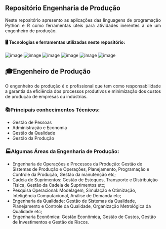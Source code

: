 ## Repositório Engenharia de Produção 
<p align="justify">
Neste repositório apresento as aplicações das linguagens de programação Python e R como ferramentas úteis para atividades inerentes a de um engenheiro de produção.
</p>

#### 🖥️ Tecnologias e ferramentas utilizadas neste repositório:

![image](https://img.shields.io/badge/Jupyter-F37626.svg?&style=for-the-badge&logo=Jupyter&logoColor=white) ![image](https://img.shields.io/badge/Python-FFD43B?style=for-the-badge&logo=python&logoColor=blue) ![image](https://img.shields.io/badge/Pandas-2C2D72?style=for-the-badge&logo=pandas&logoColor=white) ![image](https://img.shields.io/badge/Numpy-777BB4?style=for-the-badge&logo=numpy&logoColor=white) ![image](https://img.shields.io/badge/scikit_learn-F7931E?style=for-the-badge&logo=scikit-learn&logoColor=white) ![image](https://img.shields.io/badge/R-276DC3?style=for-the-badge&logo=r&logoColor=white)

## 🎓Engenheiro de Produção 
<p align="justify">
O engenheiro de produção é o profissional que tem como responsabilidade a garantia da eficiência dos processos produtivos e minimização dos custos de produção de empresas ou indústrias.
</p>

### 📚Principais conhecimentos Técnicos:
- Gestão de Pessoas
- Administração e Economia
- Gestão da Qualidade 
- Gestão da Produção 

### 🏭Algumas Áreas da Engenharia de Produção:

- Engenharia de Operações e Processos da Produção: Gestão de Sistemas de Produção e Operações, Planejamento, Programação e Controle da Produção, Gestão da manutenção etc;
- Cadeia de Suprimentos: Gestão de Estoques, Transporte e Distribuição Física, Gestão da Cadeia de Suprimentos etc;
- Pesquisa Operacional: Modelagem, Simulação e Otimização, Inteligência Computacional, Análise de Demanda etc;
- Engenharia da Qualidade: Gestão de Sistemas da Qualidade, Planejamento e Controle da Qualidade, Organização Metrológica da Qualidade etc;
- Engenharia Econômica: Gestão Econômica, Gestão de Custos, Gestão de Investimentos e Gestão de Riscos.
